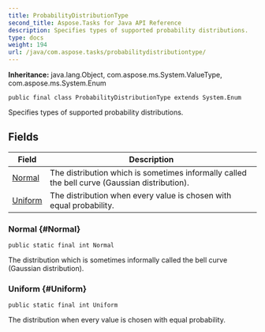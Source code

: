 ```yaml
---
title: ProbabilityDistributionType
second_title: Aspose.Tasks for Java API Reference
description: Specifies types of supported probability distributions.
type: docs
weight: 194
url: /java/com.aspose.tasks/probabilitydistributiontype/
---
```


**Inheritance:**
java.lang.Object, com.aspose.ms.System.ValueType, com.aspose.ms.System.Enum
```
public final class ProbabilityDistributionType extends System.Enum
```

Specifies types of supported probability distributions.
## Fields

| Field | Description |
| --- | --- |
| [Normal](#Normal) | The distribution which is sometimes informally called the bell curve (Gaussian distribution). |
| [Uniform](#Uniform) | The distribution when every value is chosen with equal probability. |
### Normal {#Normal}
```
public static final int Normal
```


The distribution which is sometimes informally called the bell curve (Gaussian distribution).

### Uniform {#Uniform}
```
public static final int Uniform
```


The distribution when every value is chosen with equal probability.

